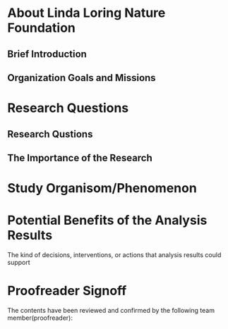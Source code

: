 # About Linda Loring Nature Foundation
## Brief Introduction

## Organization Goals and Missions


# Research Questions
## Research Qustions

## The Importance of the Research

# Study Organisom/Phenomenon


# Potential Benefits of the Analysis Results
The kind of decisions, interventions, or actions that analysis results could support

# Proofreader Signoff
The contents have been reviewed and confirmed by the following team member(proofreader):


